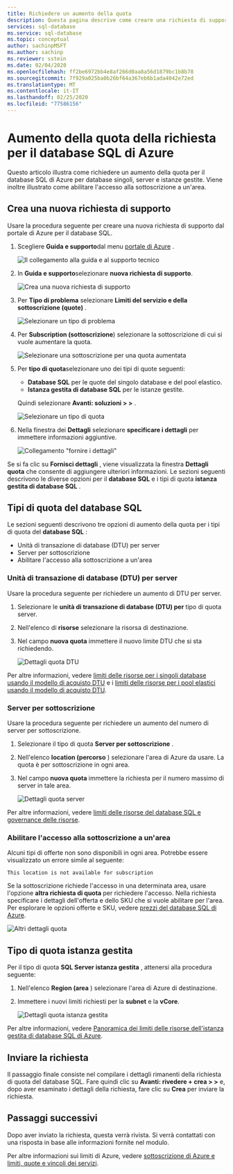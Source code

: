 ```yaml
---
title: Richiedere un aumento della quota
description: Questa pagina descrive come creare una richiesta di supporto per aumentare le quote per i database singoli, i server e le istanze gestite del database SQL di Azure.
services: sql-database
ms.service: sql-database
ms.topic: conceptual
author: sachinpMSFT
ms.author: sachinp
ms.reviewer: sstein
ms.date: 02/04/2020
ms.openlocfilehash: ff2be6972bb4e8af266d0aa8a56d1879bc1b8b78
ms.sourcegitcommit: 7f929a025ba0b26bf64a367eb6b1ada4042e72ed
ms.translationtype: MT
ms.contentlocale: it-IT
ms.lasthandoff: 02/25/2020
ms.locfileid: "77586156"
---
```

# <a name="request-quota-increases-for-azure-sql-database"></a>Aumento della quota della richiesta per il database SQL di Azure

Questo articolo illustra come richiedere un aumento della quota per il database SQL di Azure per database singoli, server e istanze gestite. Viene inoltre illustrato come abilitare l'accesso alla sottoscrizione a un'area.

## <a id="newquota"></a>Crea una nuova richiesta di supporto

Usare la procedura seguente per creare una nuova richiesta di supporto dal portale di Azure per il database SQL.

1. Scegliere **Guida e supporto**dal menu [portale di Azure](https://portal.azure.com) .

   ![Il collegamento alla guida e al supporto tecnico](./media/quota-increase-request/help-plus-support.png)

1. In **Guida e supporto**selezionare **nuova richiesta di supporto**.

    ![Crea una nuova richiesta di supporto](./media/quota-increase-request/new-support-request.png)

1. Per **Tipo di problema** selezionare **Limiti del servizio e della sottoscrizione (quote)** .

   ![Selezionare un tipo di problema](./media/quota-increase-request/select-quota-issue-type.png)

1. Per **Subscription (sottoscrizione**) selezionare la sottoscrizione di cui si vuole aumentare la quota.

   ![Selezionare una sottoscrizione per una quota aumentata](./media/quota-increase-request/select-subscription-support-request.png)

1. Per **tipo di quota**selezionare uno dei tipi di quote seguenti:

   - **Database SQL** per le quote del singolo database e del pool elastico.
   - **Istanza gestita di database SQL** per le istanze gestite.

   Quindi selezionare **Avanti: soluzioni > >** .

   ![Selezionare un tipo di quota](./media/quota-increase-request/select-quota-type.png)

1. Nella finestra dei **Dettagli** selezionare **specificare i dettagli** per immettere informazioni aggiuntive.

   ![Collegamento "fornire i dettagli"](./media/quota-increase-request/provide-details-link.png)

Se si fa clic su **Fornisci dettagli** , viene visualizzata la finestra **Dettagli quota** che consente di aggiungere ulteriori informazioni. Le sezioni seguenti descrivono le diverse opzioni per il **database SQL** e i tipi di quota **istanza gestita di database SQL** .

## <a id="sqldbquota"></a>Tipi di quota del database SQL

Le sezioni seguenti descrivono tre opzioni di aumento della quota per i tipi di quota del **database SQL** :

- Unità di transazione di database (DTU) per server
- Server per sottoscrizione
- Abilitare l'accesso alla sottoscrizione a un'area

### <a name="database-transaction-units-dtus-per-server"></a>Unità di transazione di database (DTU) per server

Usare la procedura seguente per richiedere un aumento di DTU per server.

1. Selezionare le **unità di transazione di database (DTU) per** tipo di quota server.

1. Nell'elenco di **risorse** selezionare la risorsa di destinazione.

1. Nel campo **nuova quota** immettere il nuovo limite DTU che si sta richiedendo.

   ![Dettagli quota DTU](./media/quota-increase-request/quota-details-dtus.png)

Per altre informazioni, vedere [limiti delle risorse per i singoli database usando il modello di acquisto DTU](sql-database-dtu-resource-limits-single-databases.md) e i [limiti delle risorse per i pool elastici usando il modello di acquisto DTU](sql-database-dtu-resource-limits-elastic-pools.md).

### <a name="servers-per-subscription"></a>Server per sottoscrizione

Usare la procedura seguente per richiedere un aumento del numero di server per sottoscrizione.

1. Selezionare il tipo di quota **Server per sottoscrizione** .

1. Nell'elenco **location (percorso** ) selezionare l'area di Azure da usare. La quota è per sottoscrizione in ogni area.

1. Nel campo **nuova quota** immettere la richiesta per il numero massimo di server in tale area.

   ![Dettagli quota server](./media/quota-increase-request/quota-details-servers.png)

Per altre informazioni, vedere [limiti delle risorse del database SQL e governance delle risorse](sql-database-resource-limits-database-server.md).

### <a id="other"></a>Abilitare l'accesso alla sottoscrizione a un'area

Alcuni tipi di offerte non sono disponibili in ogni area. Potrebbe essere visualizzato un errore simile al seguente:

`This location is not available for subscription`

Se la sottoscrizione richiede l'accesso in una determinata area, usare l'opzione **altra richiesta di quota** per richiedere l'accesso. Nella richiesta specificare i dettagli dell'offerta e dello SKU che si vuole abilitare per l'area. Per esplorare le opzioni offerte e SKU, vedere [prezzi del database SQL di Azure](https://azure.microsoft.com/pricing/details/sql-database/single/).

![Altri dettagli quota](./media/quota-increase-request/quota-details-whitelisting.png)

## <a id="sqlmiquota"></a>Tipo di quota istanza gestita

Per il tipo di quota **SQL Server istanza gestita** , attenersi alla procedura seguente:

1. Nell'elenco **Region (area** ) selezionare l'area di Azure di destinazione.

1. Immettere i nuovi limiti richiesti per la **subnet** e la **vCore**.

   ![Dettagli quota istanza gestita](./media/quota-increase-request/quota-details-managed-instance.png)

Per altre informazioni, vedere [Panoramica dei limiti delle risorse dell'istanza gestita di database SQL di Azure](sql-database-managed-instance-resource-limits.md).

## <a name="submit-your-request"></a>Inviare la richiesta

Il passaggio finale consiste nel compilare i dettagli rimanenti della richiesta di quota del database SQL. Fare quindi clic su **Avanti: rivedere + crea > >** e, dopo aver esaminato i dettagli della richiesta, fare clic su **Crea** per inviare la richiesta.

## <a name="next-steps"></a>Passaggi successivi

Dopo aver inviato la richiesta, questa verrà rivista. Si verrà contattati con una risposta in base alle informazioni fornite nel modulo.

Per altre informazioni sui limiti di Azure, vedere [sottoscrizione di Azure e limiti, quote e vincoli dei servizi](../azure-resource-manager/management/azure-subscription-service-limits.md).
